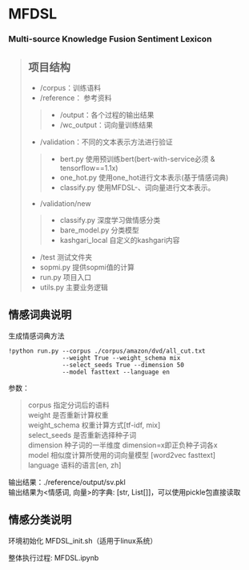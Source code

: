 # MFDSL
### Multi-source Knowledge Fusion Sentiment Lexicon

> ## 项目结构
>- /corpus：训练语料 
>- /reference： 参考资料
>>- /output：各个过程的输出结果  
>>- /wc_output：词向量训练结果  
>- /validation：不同的文本表示方法进行验证  
>>- bert.py 使用预训练bert(bert-with-service必须 & tensorflow==1.1x)
>>- one_hot.py 使用one_hot进行文本表示(基于情感词典)
>>- classify.py 使用MFDSL-、词向量进行文本表示。
>- /validation/new
>>- classify.py 深度学习做情感分类
>>- bare_model.py 分类模型
>>- kashgari_local 自定义的kashgari内容
>- /test 测试文件夹
>- sopmi.py 提供sopmi值的计算
>- run.py 项目入口
>- utils.py 主要业务逻辑

## 情感词典说明
生成情感词典方法
```
!python run.py --corpus ./corpus/amazon/dvd/all_cut.txt 
               --weight True --weight_schema mix 
               --select_seeds True --dimension 50 
               --model fasttext --language en
```
参数：  
>corpus 指定分词后的语料  
>weight 是否重新计算权重  
>weight_schema 权重计算方式[tf-idf, mix]  
>select_seeds 是否重新选择种子词  
>dimension 种子词的一半维度 dimension=x即正负种子词各x  
>model 相似度计算所使用的词向量模型 [word2vec fasttext]  
>language 语料的语言[en, zh]

输出结果：./reference/output/sv.pkl   
输出结果为<情感词, 向量>的字典: [str, List[]]，可以使用pickle包直接读取


## 情感分类说明  
环境初始化 MFDSL_init.sh（适用于linux系统）  

整体执行过程: MFDSL.ipynb
